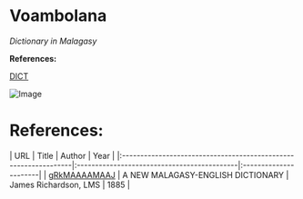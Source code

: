# Voambolana 

_Dictionary in Malagasy_


**References:**

[DICT](https://en.wikipedia.org/wiki/DICT) 

![Image](src)


# References:
| URL                                                             |  Title                                      | Author               | Year |
|:----------------------------------------------------------------|:--------------------------------------------|:----------------------|
| [gRkMAAAAMAAJ](https://books.google.ca/books?id=gRkMAAAAMAAJ)   |    A NEW MALAGASY-ENGLISH DICTIONARY        | James Richardson, LMS | 1885                      |

